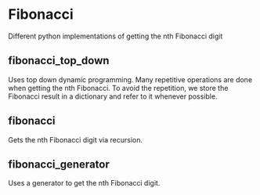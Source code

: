 # Fibonacci
Different python implementations of getting the nth Fibonacci digit

## fibonacci_top_down
Uses top down dynamic programming. Many repetitive operations are done when getting the nth Fibonacci. To avoid the repetition, we store the Fibonacci result in a dictionary and refer to it whenever possible.

## fibonacci
Gets the nth Fibonacci digit via recursion.

## fibonacci_generator
Uses a generator to get the nth Fibonacci digit.
